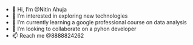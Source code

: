 - 👋 Hi, I’m @Nitin Ahuja
- 👀 I’m interested in exploring new technologies
- 🌱 I’m currently learning a google professional course on data analysis
- 💞️ I’m looking to collaborate on a pyhon developer
- 📫 Reach me @8888824262
